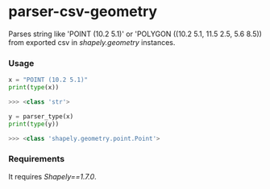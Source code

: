 # parser-csv-geometry

Parses string like 'POINT (10.2 5.1)' or 'POLYGON ((10.2 5.1, 11.5 2.5, 5.6 8.5)) from exported csv in *shapely.geometry* instances.

### Usage

```python
x = "POINT (10.2 5.1)"
print(type(x))

>>> <class 'str'>

y = parser_type(x)
print(type(y))

>>> <class 'shapely.geometry.point.Point'>
```

### Requirements

It requires *Shapely==1.7.0*.
